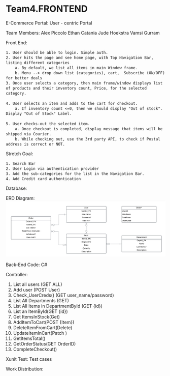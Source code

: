 # Team4.FRONTEND

E-Commerce Portal:
User - centric Portal

Team Members:
Alex Piccolo
Ethan Catania
Jude Hoekstra
Vamsi Gurram

Front End:

    1. User should be able to login. Simple auth.
    2. User hits the page and see home page, with Top Navigation Bar, listing different categories
        a. By default, we list all items in main Window frame.
        b. Menu --> drop down list (categories), cart,  Subscribe (ON/OFF) for better deals
    3. Once user selects a category, then main frame/window displays list of products and their inventory count, Price, for the selected category.

    4. User selects an item and adds to the cart for checkout.
        a. If inventory count <=0, then we should display "Out of stock". Display "Out of Stock" Label.

    5. User checks-out the selected item.
        a. Once checkout is completed, display message that items will be shipped via Courier.
        b. While checking out, use the 3rd party API, to check if Postal address is correct or NOT.

Stretch Goal:

    1. Search Bar
    2. User Login via authentication provider
    3. Add the sub-categories for the list in the Navigation Bar.
    4. Add Credit card authentication

Database:

ERD Diagram:
![ERD](./ECommerce.png)

Back-End Code: C#

Controller:

1. List all users (GET ALL)
2. Add user (POST User)
3. Check_UserCreds() (GET user_name/password)
4. List All Departments (GET)
5. List All Items in DepartmentById (GET {id})
6. List an ItemById(GET {id})
7. Get ItemsInStock(Get)
8. AddItemToCart(POST {Item})
9. DeleteItemFromCart(Delete)
10. UpdateItemInCart(Patch )
11. GetItemsTotal()
12. GetOrderStatus(GET OrderID)
13. CompleteCheckout()

Xunit Test:
Test cases

Work Distribution:
